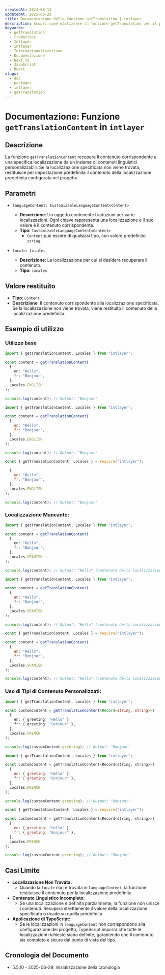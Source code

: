 ```yaml
---
createdAt: 2024-08-11
updatedAt: 2025-06-29
title: Documentazione della funzione getTranslation | intlayer
description: Scopri come utilizzare la funzione getTranslation per il pacchetto intlayer
keywords:
  - getTranslation
  - traduzione
  - Intlayer
  - intlayer
  - Internazionalizzazione
  - Documentazione
  - Next.js
  - JavaScript
  - React
slugs:
  - doc
  - packages
  - intlayer
  - getTranslation
---
```


# Documentazione: Funzione `getTranslationContent` in `intlayer`

## Descrizione

La funzione `getTranslationContent` recupera il contenuto corrispondente a una specifica localizzazione da un insieme di contenuti linguistici personalizzabili. Se la localizzazione specificata non viene trovata, restituisce per impostazione predefinita il contenuto della localizzazione predefinita configurata nel progetto.

## Parametri

- `languageContent: CustomizableLanguageContent<Content>`

  - **Descrizione**: Un oggetto contenente traduzioni per varie localizzazioni. Ogni chiave rappresenta una localizzazione e il suo valore è il contenuto corrispondente.
  - **Tipo**: `CustomizableLanguageContent<Content>`
    - `Content` può essere di qualsiasi tipo, con valore predefinito `string`.

- `locale: Locales`

  - **Descrizione**: La localizzazione per cui si desidera recuperare il contenuto.
  - **Tipo**: `Locales`

## Valore restituito

- **Tipo**: `Content`
- **Descrizione**: Il contenuto corrispondente alla localizzazione specificata. Se la localizzazione non viene trovata, viene restituito il contenuto della localizzazione predefinita.

## Esempio di utilizzo

### Utilizzo base

```typescript codeFormat="typescript"
import { getTranslationContent, Locales } from "intlayer";

const content = getTranslationContent(
  {
    en: "Hello",
    fr: "Bonjour",
  },
  Locales.ENGLISH
);

console.log(content); // Output: "Bonjour"
```

```javascript codeFormat="esm"
import { getTranslationContent, Locales } from "intlayer";

const content = getTranslationContent(
  {
    en: "Hello",
    fr: "Bonjour",
  },
  Locales.ENGLISH
);

console.log(content); // Output: "Bonjour"
```

```javascript codeFormat="commonjs"
const { getTranslationContent, Locales } = require("intlayer");

  {
    en: "Hello",
    fr: "Bonjour",
  },
  Locales.ENGLISH
);

console.log(content); // Output: "Bonjour"
```

### Localizzazione Mancante:

```typescript codeFormat="typescript"
import { getTranslationContent, Locales } from "intlayer";

const content = getTranslationContent(
  {
    en: "Hello",
    fr: "Bonjour",
  },
  Locales.SPANISH
);

console.log(content); // Output: "Hello" (contenuto della localizzazione predefinita)
```

```javascript codeFormat="esm"
import { getTranslationContent, Locales } from "intlayer";

const content = getTranslationContent(
  {
    en: "Hello",
    fr: "Bonjour",
  },
  Locales.SPANISH
);

console.log(content); // Output: "Hello" (contenuto della localizzazione predefinita)
```

```javascript codeFormat="commonjs"
const { getTranslationContent, Locales } = require("intlayer");

const content = getTranslationContent(
  {
    en: "Hello",
    fr: "Bonjour",
  },
  Locales.SPANISH
);

console.log(content); // Output: "Hello" (contenuto della localizzazione predefinita)
```

### Uso di Tipi di Contenuto Personalizzati:

```typescript codeFormat="typescript"
import { getTranslationContent, Locales } from "intlayer";

const customContent = getTranslationContent<Record<string, string>>(
  {
    en: { greeting: "Hello" },
    fr: { greeting: "Bonjour" },
  },
  Locales.FRENCH
);

console.log(customContent.greeting); // Output: "Bonjour"
```

```javascript codeFormat="esm"
import { getTranslationContent, Locales } from "intlayer";

const customContent = getTranslationContent<Record<string, string>>(
  {
    en: { greeting: "Hello" },
    fr: { greeting: "Bonjour" },
  },
  Locales.FRENCH
);

console.log(customContent.greeting); // Output: "Bonjour"
```

```javascript codeFormat="commonjs"
const { getTranslationContent, Locales } = require("intlayer");

const customContent = getTranslationContent<Record<string, string>>(
  {
    en: { greeting: "Hello" },
    fr: { greeting: "Bonjour" },
  },
  Locales.FRENCH
);

console.log(customContent.greeting); // Output: "Bonjour"
```

## Casi Limite

- **Localizzazione Non Trovata:**
  - Quando la `locale` non è trovata in `languageContent`, la funzione restituisce il contenuto per la localizzazione predefinita.
- **Contenuto Linguistico Incompleto:**
  - Se una localizzazione è definita parzialmente, la funzione non unisce i contenuti. Recupera strettamente il valore della localizzazione specificata o ricade su quella predefinita.
- **Applicazione di TypeScript:**
  - Se le localizzazioni in `languageContent` non corrispondono alla configurazione del progetto, TypeScript imporrà che tutte le localizzazioni richieste siano definite, garantendo che il contenuto sia completo e sicuro dal punto di vista del tipo.

## Cronologia del Documento

- 5.5.10 - 2025-06-29: Inizializzazione della cronologia
